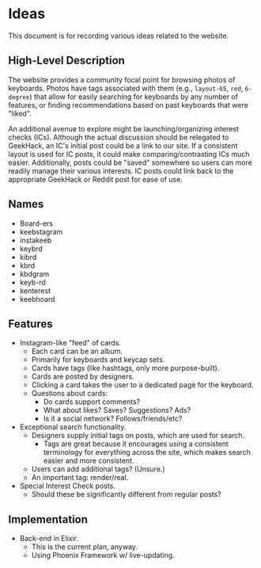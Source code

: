 # Ideas

This document is for recording various ideas related to the website.

## High-Level Description

The website provides a community focal point for browsing photos of keyboards.
Photos have tags associated with them (e.g., `layout-65`, `red`, `6-degree`)
that allow for easily searching for keyboards by any number of features, or
finding recommendations based on past keyboards that were "liked".

An additional avenue to explore might be launching/organizing interest checks
(ICs).
Although the actual discussion should be relegated to GeekHack, an IC's initial
post could be a link to our site.
If a consistent layout is used for IC posts, it could make comparing/contrasting
ICs much easier.
Additionally, posts could be "saved" somewhere so users can more readily manage
their various interests.
IC posts could link back to the appropriate GeekHack or Reddit post for ease of
use.

## Names

  * Board-ers
  * keebstagram
  * instakeeb
  * keybrd
  * kibrd
  * kbrd
  * kbdgram
  * keyb-rd
  * kenterest
  * keebhoard

## Features

  * Instagram-like "feed" of cards.
      * Each card can be an album.
      * Primarily for keyboards and keycap sets.
      * Cards have tags (like hashtags, only more purpose-built).
      * Cards are posted by designers.
      * Clicking a card takes the user to a dedicated page for the keyboard.
      * Questions about cards:
          * Do cards support comments?
          * What about likes? Saves? Suggestions? Ads?
          * Is it a social network? Follows/friends/etc?
  * Exceptional search functionality.
      * Designers supply initial tags on posts, which are used for search.
          * Tags are great because it encourages using a consistent terminology
            for everything across the site, which makes search easier and more
            consistent.
      * Users can add additional tags? (Unsure.)
      * An important tag: render/real.
  * Special Interest Check posts.
      * Should these be significantly different from regular posts?

## Implementation

  * Back-end in Elixir.
      * This is the current plan, anyway.
      * Using Phoenix Framework w/ live-updating.
